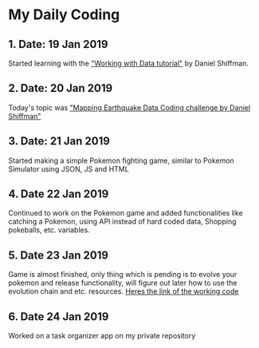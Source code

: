 # My Daily Coding
## 1. Date: 19 Jan 2019
Started learning with the ["Working with Data tutorial"](https://thecodingtrain.com/Tutorials/10-working-with-data) by Daniel Shiffman.

## 2. Date: 20 Jan 2019
Today's topic was ["Mapping Earthquake Data Coding challenge by Daniel Shiffman"](https://thecodingtrain.com/CodingChallenges/057-mapping-earthquake-data)

## 3. Date: 21 Jan 2019
Started making a simple Pokemon fighting game, similar to Pokemon Simulator using JSON, JS and HTML

## 4. Date 22 Jan 2019
Continued to work on the Pokemon game and added functionalities like catching a Pokemon, using API instead of hard coded data, Shopping pokeballs, etc. variables.

## 5. Date 23 Jan 2019
Game is almost finished, only thing which is pending is to evolve your pokemon and release functionality, will figure out later how to use the evolution chain  and etc. resources.
[Heres the link of the working code](https://pokemonsimulator.000webhostapp.com/)

## 6. Date 24 Jan 2019
Worked on a task organizer app on my private repository
